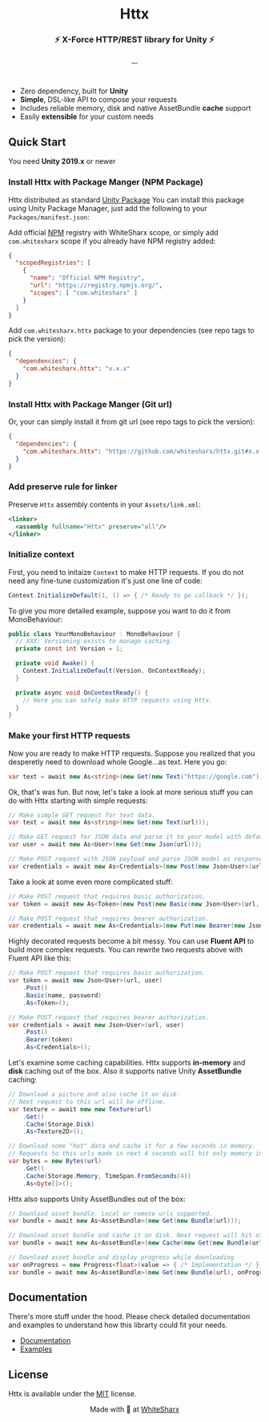 
<h1 align="center">Httx</h1>

<h3 align="center">⚡️ X-Force HTTP/REST library for Unity ⚡️</h3>

<p align="center">
  <a aria-label="License" href="https://github.com/whitesharx/httx/blob/develop/LICENSE.md">
    <img alt="" src="https://img.shields.io/static/v1?label=LICENSE&message=MIT&style=for-the-badge&labelColor=000000&color=blue">
  </a>

  <a aria-label="CodeClimate" href="https://codeclimate.com/github/whitesharx/httx/maintainability">
    <img alt="" src="https://img.shields.io/static/v1?label=maintainability&message=A&style=for-the-badge&labelColor=000000&color=green&logo=code-climate">
  </a>

  <a aria-label="NPM" href="https://www.npmjs.com/package/com.whitesharx.httx">
    <img alt="" src="https://img.shields.io/npm/v/com.whitesharx.httx/latest?label=NPM&style=for-the-badge&labelColor=000000&color=CB3837&logo=npm">
  </a>

  <a aria-label="Unity" href="https://forum.unity.com/threads/httx-x-force-http-rest-library.1192855/">
    <img alt="" src="https://img.shields.io/static/v1?label=Unity&message=Forum&style=for-the-badge&labelColor=000000&color=CCCCCC&logo=unity">
  </a>
</p>

<br>

 * Zero dependency, built for **Unity**
 * **Simple**, DSL-like API to compose your requests
 * Includes reliable memory, disk and native AssetBundle **cache** support
 * Easily **extensible** for your custom needs

## Quick Start

You need **Unity 2019.x** or newer

### Install Httx with Package Manger (NPM Package)

Httx distributed as standard [Unity Package](https://docs.unity3d.com/Manual/PackagesList.html)
You can install this package using Unity Package Manager, just add the
following to your `Packages/manifest.json`:

Add official [NPM](https://www.npmjs.com/) registry with WhiteSharx scope, or simply
add `com.whitesharx` scope if you already have NPM registry added:

```json
{
  "scopedRegistries": [
    {
      "name": "Official NPM Registry",
      "url": "https://registry.npmjs.org/",
      "scopes": [ "com.whitesharx" ]
    }
  ]
}
```

Add `com.whitesharx.httx` package to your dependencies (see repo tags to pick the version):

```json
{
  "dependencies": {
    "com.whitesharx.httx": "x.x.x"
  }
}
```

### Install Httx with Package Manger (Git url)

Or, your can simply install it from git url (see repo tags to pick the version):

```json
{
  "dependencies": {
    "com.whitesharx.httx": "https://github.com/whitesharx/httx.git#x.x.x"
  }
}
```

### Add preserve rule for linker

Preserve `Httx` assembly contents in your `Assets/link.xml`:

```xml
<linker>
  <assembly fullname="Httx" preserve="all"/>
</linker>
```

### Initialize context

First, you need to initaize `Context` to make HTTP requests. If you
do not need any fine-tune customization it's just one line of code:

```csharp
Context.InitializeDefault(1, () => { /* Ready to go callback */ });
```

To give you more detailed example, suppose you want to do it from MonoBehaviour:

```csharp
public class YourMonoBehaviour : MonoBehaviour {
  // XXX: Versioning exists to manage caching.
  private const int Version = 1;

  private void Awake() {
    Context.InitializeDefault(Version, OnContextReady);
  }

  private async void OnContextReady() {
    // Here you can safely make HTTP requests using Httx.
  }
}
```

### Make your first HTTP requests

Now you are ready to make HTTP requests. Suppose you realized that you desperetly need to
download whole Google...as text. Here you go:

```csharp
var text = await new As<string>(new Get(new Text("https://google.com")));
```

Ok, that's was fun. But now, let's take a look at more serious stuff you can do with Httx
starting with simple requests:

```csharp
// Make simple GET request for text data.
var text = await new As<string>(new Get(new Text(url)));

// Make GET request for JSON data and parse it to your model with default JSONUtility.
var user = await new As<User>(new Get(new Json(url)));

// Make POST request with JSON payload and parse JSON model as response.
var credentials = await new As<Credentials>(new Post(new Json<User>(url, new User("John Doe"))));
```

Take a look at some even more complicated stuff:

```csharp
// Make POST request that requires basic authorization.
var token = await new As<Token>(new Post(new Basic(new Json<User>(url, user), name, password)));

// Make POST request that requires bearer authorization.
var credentials = await new As<Credentials>(new Put(new Bearer(new Json<User>(url, user), token)));
```

Highly decorated requests become a bit messy. You can use **Fluent API** to build more complex requests.
You can rewrite two requests above with Fluent API like this:

```csharp
// Make POST request that requires basic authorization.
var token = await new Json<User>(url, user)
    .Post()
    .Basic(name, password)
    .As<Token>();

// Make POST request that requires bearer authorization.
var credentials = await new Json<User>(url, user)
    .Post()
    .Bearer(token)
    .As<Credentials>();
```

Let's examine some caching capabilities. Httx supports **in-memory** and **disk** caching out of
the box. Also it supports native Unity **AssetBundle** caching:

```csharp
// Download a picture and also cache it on disk.
// Next request to this url will be offline.
var texture = await new new Texture(url)
    .Get()
    .Cache(Storage.Disk)
    .As<Texture2D>();

// Download some "hot" data and cache it for a few seconds in memory.
// Requests to this urls made in next 4 seconds will hit only memory in-cache.
var bytes = new Bytes(url)
    .Get()
    .Cache(Storage.Memory, TimeSpan.FromSeconds(4))
    .As<byte[]>();
```

Httx also supports Unity AssetBundles out of the box:

```csharp
// Download asset bundle. Local or remote urls supported.
var bundle = await new As<AssetBundle>(new Get(new Bundle(url)));

// Download asset bundle and cache it on disk. Next request will hit offline file.
var bundle = await new As<AssetBundle>(new Cache(new Get(new Bundle(url)), Storage.Native));

// Download asset bundle and display progress while downloading
var onProgress = new Progress<float>(value => { /* Implementation */ });
var bundle = await new As<AssetBundle>(new Get(new Bundle(url), onProgress));
```

## Documentation

There's more stuff under the hood. Please check detailed documentation and examples to
understand how this librarty could fit your needs.

* [Documentation]()
* [Examples]()

## License

Httx is available under the [MIT](https://en.wikipedia.org/wiki/MIT_License) license.

<p align="center">
  Made with 🖤 at <a aria-label="WhiteSharx" href="https://whitesharx.com">WhiteSharx</a>
</p>
